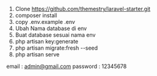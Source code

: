 1. Clone https://github.com/themestry/laravel-starter.git
2. composer install
3. copy .env.example .env
4. Ubah Nama database di env
5. Buat database sesuai nama env
6. php artisan key:generate
7. php artisan migrate:fresh --seed
8. php artisan serve

email : admin@gmail.com
password : 12345678
